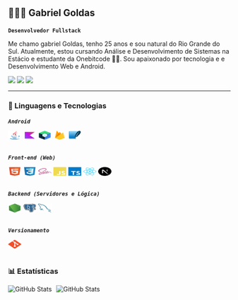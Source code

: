 ## 👨🏼‍💻 Gabriel Goldas

**`Desenvolvedor Fullstack`**

Me chamo gabriel Goldas, tenho 25 anos e sou natural do Rio Grande do Sul. Atualmente, estou cursando Análise e Desenvolvimento de Sistemas na Estácio e estudante da Onebitcode 🤘🏼. Sou apaixonado por tecnologia e e Desenvolvimento Web e Android. 
<div> 
    <a href="https://www.linkedin.com/in/gabriel-goldas-39356926b/" target="_blank"><img src="https://img.shields.io/badge/-LinkedIn-%230077B5?style=for-the-badge&logo=linkedin&logoColor=white" target="_blank"></a>
    <a href = "mailto:gabriel.goldas@gmail.com"><img src="https://img.shields.io/badge/-Gmail-%23333?style=for-the-badge&logo=gmail&logoColor=white" target="_blank"></a>
    <a href="https://instagram.com/gabriel_goldas" target="_blank"><img src="https://img.shields.io/badge/-Instagram-%23E4405F?style=for-the-badge&logo=instagram&logoColor=white" target="_blank"></a> 
</div>

---
### 🤖 Linguagens e Tecnologias

***`Android`*** 
<div style="display: inline_block">
    <img align="center" alt="Java" height="20" width="30" src="https://github.com/devicons/devicon/blob/master/icons/java/java-original.svg">
    <img align="center" alt="Kotlin" height="20" width="30" src="https://github.com/devicons/devicon/blob/master/icons/kotlin/kotlin-original.svg">
    <img align="center" alt="Jatpack Compose" height="20" width="30" src="https://github.com/devicons/devicon/blob/master/icons/jetpackcompose/jetpackcompose-original.svg">
    <img align="center" alt="Firebase" height="20" width="30" src="https://github.com/devicons/devicon/blob/master/icons/firebase/firebase-original.svg">
    <img align="center" alt="SQLite" height="20" width="30" src="https://github.com/devicons/devicon/blob/master/icons/sqlite/sqlite-original.svg">
</div></br>

***`Front-end (Web)`***
<div style="display: inline_block">
    <img align="center" alt="HTML" height="20" width="30" src="https://raw.githubusercontent.com/devicons/devicon/master/icons/html5/html5-original.svg">
    <img align="center" alt="CSS" height="20" width="30" src="https://raw.githubusercontent.com/devicons/devicon/master/icons/css3/css3-original.svg">
    <img align="center" alt="SASS" height="20" width="30" src="https://github.com/devicons/devicon/blob/master/icons/sass/sass-original.svg">
    <img align="center" alt="Js" height="20" width="30" src="https://raw.githubusercontent.com/devicons/devicon/master/icons/javascript/javascript-plain.svg">
    <img align="center" alt="Ts" height="20" width="30" src="https://github.com/devicons/devicon/blob/master/icons/typescript/typescript-original.svg">
    <img align="center" alt="React" height="20" width="30" src="https://raw.githubusercontent.com/devicons/devicon/ca28c779441053191ff11710fe24a9e6c23690d6/icons/react/react-original.svg">
    <img align="center" alt="Next.js" height="20" width="30" src="https://raw.githubusercontent.com/devicons/devicon/ca28c779441053191ff11710fe24a9e6c23690d6/icons/nextjs/nextjs-original.svg">
</div></br>    

***`Backend (Servidores e Lógica)`***
<div style="display: inline_block">
    <img align="center" alt="Node.js" height="20" width="30" src="https://raw.githubusercontent.com/devicons/devicon/ca28c779441053191ff11710fe24a9e6c23690d6/icons/nodejs/nodejs-original.svg">
    <img align="center" alt="Postgresql" height="20" width="30" src="https://raw.githubusercontent.com/devicons/devicon/ca28c779441053191ff11710fe24a9e6c23690d6/icons/postgresql/postgresql-original.svg">
    <img align="center" alt="MySQL" height="20" width="30" src="https://github.com/devicons/devicon/blob/master/icons/mysql/mysql-original.svg">
</div></br>

***`Versionamento`***
<div style="display: inline_block">
    <img align="center" alt="Git" height="20" width="30" src="https://github.com/devicons/devicon/blob/master/icons/git/git-original.svg">
</div>
</br>

### 📊 Estatísticas
<p>
    <img
        align="left"
        alt="GitHub Stats"
        height="200"
        style="padding-right: 10px;"
        src="https://github-readme-stats.vercel.app/api?username=gabrielgoldas&show_icons=true&theme=radical&include_all_commits=true"
    />
    <img
        align="left"
        alt="GitHub Stats"
        height="200"
        style="padding-right: 10px;"
        src="https://github-readme-stats.vercel.app/api/top-langs/?username=gabrielgoldas&theme=radical&layout=compact&langs_count=9"
    />
</p>
